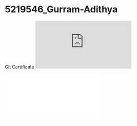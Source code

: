 # 5219546_Gurram-Adithya
Git Certificate
![Git Certificate](https://github.com/adhi191855/5219546_Gurram-Adithya/blob/main/SARTHIKA_GIT.pdf)


![Git Certificate](SARTHIKA_GIT.pdf)
